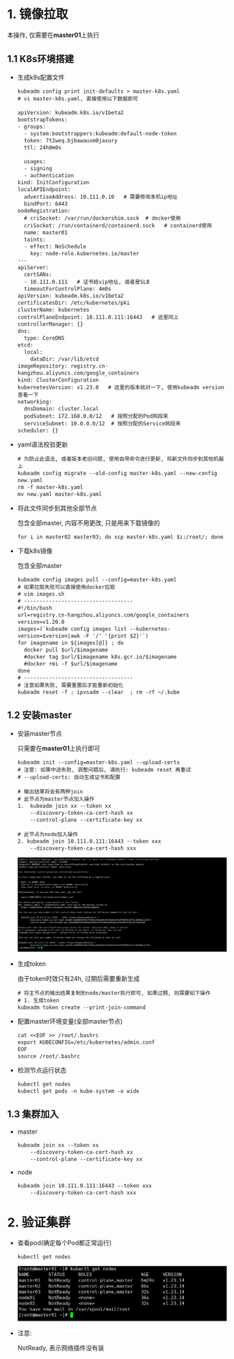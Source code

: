 # 1. 镜像拉取

本操作, 仅需要在**master01**上执行

## 1.1 K8s环境搭建

* 生成k8s配置文件

  ```shell
  kubeadm config print init-defaults > master-k8s.yaml
  # vi master-k8s.yaml, 直接使用以下数据即可
  
  apiVersion: kubeadm.k8s.io/v1beta2
  bootstrapTokens:
  - groups:
    - system:bootstrappers:kubeadm:default-node-token
    token: 7t2weq.bjbawausm0jaxury
    ttl: 24h0m0s
    
    usages:
    - signing
    - authentication
  kind: InitConfiguration
  localAPIEndpoint:
    advertiseAddress: 10.111.0.10   # 需要修改本机ip地址
    bindPort: 6443
  nodeRegistration:
    # criSocket: /var/run/dockershim.sock  # docker使用
    criSocket: /run/containerd/containerd.sock   # containerd使用
    name: master01
    taints:
    - effect: NoSchedule
      key: node-role.kubernetes.io/master
  ---
  apiServer:
    certSANs:
    - 10.111.0.111   # 证书给vip地址, 或者是SLB
    timeoutForControlPlane: 4m0s
  apiVersion: kubeadm.k8s.io/v1beta2
  certificatesDir: /etc/kubernetes/pki
  clusterName: kubernetes
  controlPlaneEndpoint: 10.111.0.111:16443   # 这里同上
  controllerManager: {}
  dns:
    type: CoreDNS
  etcd:
    local:
      dataDir: /var/lib/etcd
  imageRepository: registry.cn-hangzhou.aliyuncs.com/google_containers
  kind: ClusterConfiguration
  kubernetesVersion: v1.23.0   # 这里的版本核对一下, 使用kubeadm version查看一下
  networking:
    dnsDomain: cluster.local
    podSubnet: 172.168.0.0/12   # 按照分配的Pod网段来
    serviceSubnet: 10.0.0.0/12  # 按照分配的Service网段来
  scheduler: {}
  ```

* yaml语法校验更新

  ```shell
  # 为防止此语法, 或者版本老旧问题, 使用自带命令进行更新, 将新文件同步到其他机器上
  kubeadm config migrate --old-config master-k8s.yaml --new-config new.yaml
  rm -f master-k8s.yaml
  mv new.yaml master-k8s.yaml
  ```

* 将此文件同步到其他全部节点

  包含全部master, 内容不用更改, 只是用来下载镜像的
  
  ```shell
  for i in master02 master03; do scp master-k8s.yaml $i:/root/; done
  ```
  
* 下载k8s镜像

  包含全部master
  
  ```shell
  kubeadm config images pull --config=master-k8s.yaml
  # 如果拉取失败可以直接使用docker拉取
  # vim images.sh
  # -----------------------------------
  #!/bin/bash
  url=registry.cn-hangzhou.aliyuncs.com/google_containers
  version=v1.20.0
  images=(`kubeadm config images list --kubernetes-version=$version|awk -F '/' '{print $2}'`)
  for imagename in ${images[@]} ; do
    docker pull $url/$imagename
    #docker tag $url/$imagename k8s.gcr.io/$imagename
    #docker rmi -f $url/$imagename
  done
  # -----------------------------------
  # 注意如果失败, 需要重置后才能重新初始化
  kubeadm reset -f ; ipvsadm --clear  ; rm -rf ~/.kube
  ```

## 1.2 安装master

* 安装master节点

  只需要在**master01**上执行即可

  ```shell
  kubeadm init --config=master-k8s.yaml --upload-certs
  # 注意: 如果中途失败, 调整问题后, 请执行: kubeadm reset 再重试
  # --upload-certs: 自动生成证书和配置
  
  # 输出结果将会有两种join
  # 此节点为master节点加入操作
  1.  kubeadm join xx --token xx
      --discovery-token-ca-cert-hash xx
      --control-plane --certificate-key xx
      
  # 此节点为node加入操作
  2. kubeadm join 10.111.0.111:16443 --token xxx
      --discovery-token-ca-cert-hash xxx
  ```

  ![image-20221115171250302](../../.image/06-%E9%9B%86%E7%BE%A4%E5%88%9D%E5%A7%8B%E5%8C%96/image-20221115171250302.png)

* 生成token

  由于token时效只有24h, 过期后需要重新生成

  ```shell
  # 将主节点的输出结果复制到node/master执行即可, 如果过期, 则需要如下操作
  # 1. 生成token
  kubeadm token create --print-join-command
  ```

* 配置master环境变量(全部master节点)

  ```shell
  cat <<EOF >> /root/.bashrc
  export KUBECONFIG=/etc/kubernetes/admin.conf
  EOF
  source /root/.bashrc
  ```

* 检测节点运行状态

  ```shell
  kubectl get nodes
  kubectl get pods -n kube-system -o wide
  ```

## 1.3 集群加入

* master

  ```shell
  kubeadm join xx --token xx
      --discovery-token-ca-cert-hash xx
      --control-plane --certificate-key xx
  ```

* node

  ```shell
  kubeadm join 10.111.0.111:16443 --token xxx
      --discovery-token-ca-cert-hash xxx
  ```

# 2. 验证集群

* 查看pod(确定每个Pod都正常运行)

  ```shell
  kubectl get nodes
  ```

  ![image-20221115171957424](../../.image/06-%E9%9B%86%E7%BE%A4%E5%88%9D%E5%A7%8B%E5%8C%96/image-20221115171957424.png)

* 注意:

  NotReady, 表示网络插件没有装

